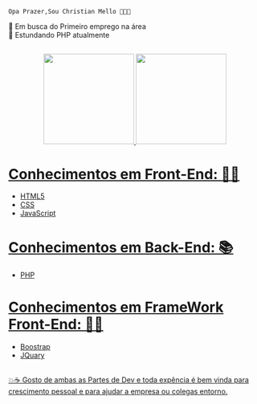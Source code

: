     Opa Prazer,Sou Christian Mello 👋🤙🤟

 🔭 Em busca do Primeiro emprego na área
<br>
 🌱 Estundando PHP atualmente
<br>
##

<div align="center">
  <a href="https://github.com/Christian-Mello">
  <img height="180em" src="https://github-readme-stats.vercel.app/api?username=Christian-Mello&show_icons=true&theme=dracula&include_all_commits=true&count_private=true"/>
  <img height="180em" src="https://github-readme-stats.vercel.app/api/top-langs/?username=Christian-Mello&layout=compact&langs_count=7&theme=dark"/>
</div>
  
  
  <div>
    <div class="list">
    <h1>Conhecimentos em Front-End: 🤙💪</h1>
        <ul>
            <li>HTML5</li>
            <li>CSS</li>
            <li>JavaScript</li>
        </ul>
     <h1>Conhecimentos em Back-End: 📚</h1>
        <ul>
            <li>PHP</li>
        </ul>
      <h1>Conhecimentos em FrameWork Front-End: 🙋‍♂️</h1>
        <ul>
            <li>Boostrap</li>
            <li>JQuary</li>
        </ul>
  </div>
  
  <br>
  
  <div>
  💥☕
  Gosto de ambas as Partes de Dev e toda expência é bem vinda para crescimento pessoal e para ajudar a empresa ou colegas entorno.
  
  </div>

